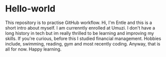 # Hello-world
This repository is to practise GitHub workflow.
Hi, I'm Entle and this is a short intro about myself. I am currenntly enrolled at Umuzi. I don't have a long history in tech but im really thrilled to be learning and improving my skills. If you're curious, before this I studied financial management. Hobbies include, swimming, reading, gym and most recently coding. Anyway, that is all for now. Happy learning.
